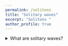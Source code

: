 ```yaml
---
permalink: /solitons
title: "Solitary waves"
excerpt: "Solitons "
author_profile: true
---
```


<details>
  <summary>
    What are solitary waves?
  </summary>
  <p>
    Solitary waves are a special class of water waves. For the purposes of this project, they are best defined by a single elevation in the water surface. A soliton will typically span the entire width of a canal. Such a wave is most likely to be seen on its own, upstream of any boat because solitons move faster than the boat that created them and can travel very long distance without changing shape.
  </p>
</details>
